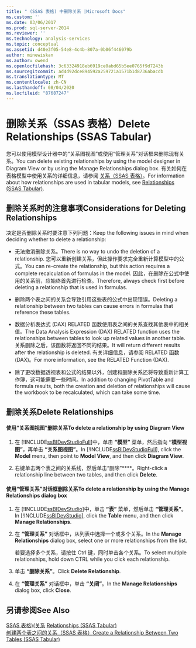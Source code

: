 ```yaml
---
title: " (SSAS 表格) 中删除关系 |Microsoft Docs"
ms.custom: ''
ms.date: 03/06/2017
ms.prod: sql-server-2014
ms.reviewer: ''
ms.technology: analysis-services
ms.topic: conceptual
ms.assetid: d40e3f05-54e8-4c4b-807a-0b06f446079b
author: minewiskan
ms.author: owend
ms.openlocfilehash: 3c63324918eb6919ce0abd65b5ee0765f9d7243b
ms.sourcegitcommit: ad4d92dce894592a259721a1571b1d8736abacdb
ms.translationtype: MT
ms.contentlocale: zh-CN
ms.lasthandoff: 08/04/2020
ms.locfileid: "87687247"
---
```

# <a name="delete-relationships-ssas-tabular"></a><span data-ttu-id="4bd55-102">删除关系（SSAS 表格）</span><span class="sxs-lookup"><span data-stu-id="4bd55-102">Delete Relationships (SSAS Tabular)</span></span>
  <span data-ttu-id="4bd55-103">您可以使用模型设计器中的“关系图视图”或使用“管理关系”对话框来删除现有关系。</span><span class="sxs-lookup"><span data-stu-id="4bd55-103">You can delete existing relationships by using the model designer in Diagram View or by using the Manage Relationships dialog box.</span></span> <span data-ttu-id="4bd55-104">有关如何在表格模型中使用关系的详细信息，请参阅 [关系（SSAS 表格）](relationships-ssas-tabular.md)。</span><span class="sxs-lookup"><span data-stu-id="4bd55-104">For information about how relationships are used in tabular models, see [Relationships &#40;SSAS Tabular&#41;](relationships-ssas-tabular.md).</span></span>  
  
## <a name="considerations-for-deleting-relationships"></a><span data-ttu-id="4bd55-105">删除关系时的注意事项</span><span class="sxs-lookup"><span data-stu-id="4bd55-105">Considerations for Deleting Relationships</span></span>  
 <span data-ttu-id="4bd55-106">决定是否删除关系时要注意下列问题：</span><span class="sxs-lookup"><span data-stu-id="4bd55-106">Keep the following issues in mind when deciding whether to delete a relationship:</span></span>  
  
-   <span data-ttu-id="4bd55-107">无法撤消删除关系。</span><span class="sxs-lookup"><span data-stu-id="4bd55-107">There is no way to undo the deletion of a relationship.</span></span> <span data-ttu-id="4bd55-108">您可以重新创建关系，但此操作要求完全重新计算模型中的公式。</span><span class="sxs-lookup"><span data-stu-id="4bd55-108">You can re-create the relationship, but this action requires a complete recalculation of formulas in the model.</span></span> <span data-ttu-id="4bd55-109">因此，在删除在公式中使用的关系前，应始终首先进行检查。</span><span class="sxs-lookup"><span data-stu-id="4bd55-109">Therefore, always check first before deleting a relationship that is used in formulas.</span></span>  
  
-   <span data-ttu-id="4bd55-110">删除两个表之间的关系会导致引用这些表的公式中出现错误。</span><span class="sxs-lookup"><span data-stu-id="4bd55-110">Deleting a relationship between two tables can cause errors in formulas that reference these tables.</span></span>  
  
-   <span data-ttu-id="4bd55-111">数据分析表达式 (DAX) RELATED 函数使用表之间的关系查找其他表中的相关值。</span><span class="sxs-lookup"><span data-stu-id="4bd55-111">The Data Analysis Expression (DAX) RELATED function uses the relationships between tables to look up related values in another table.</span></span> <span data-ttu-id="4bd55-112">关系删除之后，该函数将返回不同的结果。</span><span class="sxs-lookup"><span data-stu-id="4bd55-112">It will return different results after the relationship is deleted.</span></span> <span data-ttu-id="4bd55-113">有关详细信息，请参阅 RELATED 函数 (DAX)。</span><span class="sxs-lookup"><span data-stu-id="4bd55-113">For more information, see the RELATED Function (DAX).</span></span>  
  
-   <span data-ttu-id="4bd55-114">除了更改数据透视表和公式的结果以外，创建和删除关系还将导致重新计算工作簿，这可能需要一些时间。</span><span class="sxs-lookup"><span data-stu-id="4bd55-114">In addition to changing PivotTable and formula results, both the creation and deletion of relationships will cause the workbook to be recalculated, which can take some time.</span></span>  
  
## <a name="delete-relationships"></a><span data-ttu-id="4bd55-115">删除关系</span><span class="sxs-lookup"><span data-stu-id="4bd55-115">Delete Relationships</span></span>  
  
#### <a name="to-delete-a-relationship-by-using-diagram-view"></a><span data-ttu-id="4bd55-116">使用“关系图视图”删除关系</span><span class="sxs-lookup"><span data-stu-id="4bd55-116">To delete a relationship by using Diagram View</span></span>  
  
1.  <span data-ttu-id="4bd55-117">在 [!INCLUDE[ssBIDevStudioFull](../../includes/ssbidevstudiofull-md.md)]中，单击 **“模型”** 菜单，然后指向 **“模型视图”**，再单击 **“关系图视图”**。</span><span class="sxs-lookup"><span data-stu-id="4bd55-117">In [!INCLUDE[ssBIDevStudioFull](../../includes/ssbidevstudiofull-md.md)], click the **Model** menu, then point to **Model View**, and then click **Diagram View**.</span></span>  
  
2.  <span data-ttu-id="4bd55-118">右键单击两个表之间的关系线，然后单击“删除”\*\*\*\*。</span><span class="sxs-lookup"><span data-stu-id="4bd55-118">Right-click a relationship line between two tables, and then click **Delete**.</span></span>  
  
#### <a name="to-delete-a-relationship-by-using-the-manage-relationships-dialog-box"></a><span data-ttu-id="4bd55-119">使用“管理关系”对话框删除关系</span><span class="sxs-lookup"><span data-stu-id="4bd55-119">To delete a relationship by using the Manage Relationships dialog box</span></span>  
  
1.  <span data-ttu-id="4bd55-120">在 [!INCLUDE[ssBIDevStudio](../../includes/ssbidevstudio-md.md)]中，单击 **“表”** 菜单，然后单击 **“管理关系”**。</span><span class="sxs-lookup"><span data-stu-id="4bd55-120">In [!INCLUDE[ssBIDevStudio](../../includes/ssbidevstudio-md.md)], click the **Table** menu, and then click **Manage Relationships**.</span></span>  
  
2.  <span data-ttu-id="4bd55-121">在 **“管理关系”** 对话框中，从列表中选择一个或多个关系。</span><span class="sxs-lookup"><span data-stu-id="4bd55-121">In the **Manage Relationships** dialog box, select one or more relationships from the list.</span></span>  
  
     <span data-ttu-id="4bd55-122">若要选择多个关系，请按住 Ctrl 键，同时单击各个关系。</span><span class="sxs-lookup"><span data-stu-id="4bd55-122">To select multiple relationships, hold down CTRL while you click each relationship.</span></span>  
  
3.  <span data-ttu-id="4bd55-123">单击 **“删除关系”**。</span><span class="sxs-lookup"><span data-stu-id="4bd55-123">Click **Delete Relationship**.</span></span>  
  
4.  <span data-ttu-id="4bd55-124">在 **“管理关系”** 对话框中，单击 **“关闭”**。</span><span class="sxs-lookup"><span data-stu-id="4bd55-124">In the **Manage Relationships** dialog box, click **Close**.</span></span>  
  
## <a name="see-also"></a><span data-ttu-id="4bd55-125">另请参阅</span><span class="sxs-lookup"><span data-stu-id="4bd55-125">See Also</span></span>  
 <span data-ttu-id="4bd55-126">[SSAS 表格&#41;&#40;关系](relationships-ssas-tabular.md) </span><span class="sxs-lookup"><span data-stu-id="4bd55-126">[Relationships &#40;SSAS Tabular&#41;](relationships-ssas-tabular.md) </span></span>  
 [<span data-ttu-id="4bd55-127">创建两个表之间的关系（SSAS 表格）</span><span class="sxs-lookup"><span data-stu-id="4bd55-127">Create a Relationship Between Two Tables &#40;SSAS Tabular&#41;</span></span>](create-a-relationship-between-two-tables-ssas-tabular.md)  
  
  
